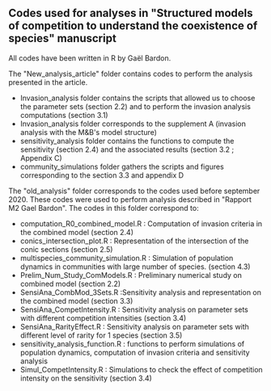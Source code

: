 ## Codes used for analyses in "Structured models of competition to understand the coexistence of species" manuscript
All codes have been written in R by Gaël Bardon.

The "New_analysis_article" folder contains codes to perform the analysis presented in the article.
- Invasion_analysis folder contains the scripts that allowed us to choose the parameter sets (section 2.2) and to perform the invasion analysis computations (section 3.1)
- Invasion_analysis folder corresponds to the supplement A (invasion analysis with the M&B's model structure)
- sensitivity_analysis folder contains the functions to compute the sensitivity (section 2.4) and the associated results (section 3.2 ; Appendix C)
- community_simulations folder gathers the scripts and figures corresponding to the section 3.3 and appendix D

The "old_analysis" folder corresponds to the codes used before september 2020. These codes were used to perform analysis described in "Rapport M2 Gael Bardon".
The codes in this folder correspond to:
- computation_R0_combined_model.R : Computation of invasion criteria in the combined model (section 2.4)
- conics_intersection_plot.R : Representation of the intersection of the conic sections (section 2.5)
- multispecies_community_simulation.R : Simulation of population dynamics in communities with large number of species. (section 4.3)
- Prelim_Num_Study_ComModels.R : Preliminary numerical study on combined model (section 2.2)
- SensiAna_CombMod_3Sets.R :Sensitivity analysis and representation on the combined model (section 3.3)
- SensiAna_CompetIntensity.R : Sensitivity analysis on parameter sets with different competition intensities (section 3.4)
- SensiAna_RarityEffect.R : Sensitivity analysis on parameter sets with different level of rarity for 1 species (section 3.5)
- sensitivity_analysis_function.R : functions to perform simulations of population dynamics, computation of invasion criteria and sensitivity analysis
- Simul_CompetIntensity.R : Simulations to check the effect of competition intensity on the sensitivity (section 3.4)
